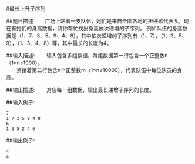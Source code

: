 #最长上升子序列

##题目描述
　　广场上站着一支队伍，她们是来自全国各地的扭秧歌代表队，现在有她们的身高数据，请你帮忙找出身高依次递增的子序列。 例如队伍的身高数据是（1、7、3、5、9、4、8），其中依次递增的子序列有（1、7），（1、3、5、9），（1、3、4、8）等，其中最长的长度为4。<br>

##输入描述:
　　输入包含多组数据，每组数据第一行包含一个正整数n（1≤n≤1000）。<br>
　　紧接着第二行包含n个正整数m（1≤n≤10000），代表队伍中每位队员的身高。

##输出描述:
　　对应每一组数据，输出最长递增子序列的长度。

##输入例子:
```
7
1 7 3 5 9 4 8
6
1 3 5 2 4 6
```

##输出例子:
```
4
4
```